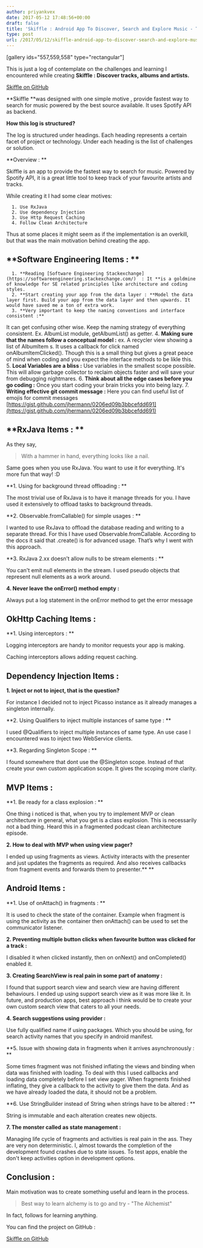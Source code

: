 ```yaml
---
author: priyankvex
date: 2017-05-12 17:48:56+00:00
draft: false
title: 'Skiffle : Android App To Discover, Search and Explore Music - The Making'
type: post
url: /2017/05/12/skiffle-android-app-to-discover-search-and-explore-music-the-making/
---
```


[gallery ids="557,559,558" type="rectangular"]

This is just a log of contemplate on the challenges and learning I encountered while creating **Skiffle : Discover tracks, albums and artists.**

[Skiffle on GitHub](https://github.com/priyankvex/Skiffle-2.0)

**Skiffle **was designed with one simple motive , provide fastest way to search for music powered by the best source available. It uses Spotify API as backend.

**How this log is structured?**

The log is structured under headings. Each heading represents a certain facet of project or technology. Under each heading is the list of challenges or solution.

**Overview : **

Skiffle is an app to provide the fastest way to search for music. Powered by Spotify API, it is a great little tool to keep track of your favourite artists and tracks.

While creating it I had some clear motives:



	  1. Use RxJava
	  2. Use dependency Injection
	  3. Use Http Request Caching
	  4. Follow Clean Architecture

Thus at some places it might seem as if the implementation is an overkill, but that was the main motivation behind creating  the app.


## **Software Engineering Items : **





	  1. **Reading [Software Engineering Stackexchange](https://softwareengineering.stackexchange.com/)  : It **is a goldmine of knowledge for SE related principles like architecture and coding styles.
	  2. **Start creating your app from the data layer : **Model the data layer first. Build your app from the data layer and then upwards. It would have saved me a ton of extra work.
	  3. **Very important to keep the naming conventions and interface consistent :**
It can get confusing other wise. Keep the naming strategy of everything consistent.
Ex. AlbumList module, getAlbumList() as getter.
	  4. **Making sure that the names follow a conceptual model :**
ex. A recycler view showing a list of AlbumItem s.
It uses a callback for click named onAlbumItemClicked().
Though this is a small thing but gives a great peace of mind when coding and you expect the interface methods to be likle this.
	  5. **Local Variables are a bliss :**
Use variables in the smallest scope possible.
This will allow garbage collector to reclaim objects faster and will save your from debugging nightmares.
	  6. **Think about all the edge cases before you go coding :**
Once you start coding your brain tricks you into being lazy.
	  7. **Writing effective git commit message :**
Here you can find useful list of emojis for commit messages
[https://gist.github.com/jhermann/0206ed09b3bbcefdd691](https://gist.github.com/jhermann/0206ed09b3bbcefdd691)



## **RxJava Items : **


As they say,


<blockquote>With a hammer in hand, everything looks like a nail.</blockquote>


Same goes when you use RxJava. You want to use it for everything. It's more fun that way! :D

**1. Using for background thread offloading : **

The most trivial use of RxJava is to have it manage threads for you. I have used it extensively to offload tasks to background threads.

**2. Observable.fromCallable() for simple usages : **

I wanted to use RxJava to offload the database reading and writing to a separate thread. For this I have used Observable.fromCallable. According to the docs it said that .create() is for advanced usage. That’s why I went with this approach.

**3. RxJava 2.xx doesn’t allow nulls to be stream elements : **

You can't emit null elements in the stream. I used pseudo objects that represent null elements as a work around.

**4. Never leave the onError() method empty :**

Always put a log statement in the onError method to get the error message


## OkHttp Caching Items :


**1. Using interceptors : **

Logging interceptors are handy to monitor requests your app is making.

Caching interceptors allows adding request caching.


## Dependency Injection Items :


**1. Inject or not to inject, that is the question?**

For instance I decided not to inject Picasso instance as it already manages a singleton internally.

**2. Using Qualifiers to inject multiple instances of same type : **

I used @Qualifiers to inject multiple instances of same type. An use case I encountered was to inject two WebService clients.

**3. Regarding Singleton Scope : **

I found somewhere that dont use the @Singleton scope. Instead of that create your own custom application scope. It gives the scoping more clarity.


## MVP Items :


**1. Be ready for a class explosion : **

One thing i noticed is that, when you try to implement MVP or clean architecture in general, what you get is a class explosion. This is necessarily not a bad thing. Heard this in a fragmented podcast clean architecture episode.

**2. How to deal with MVP when using view pager?**

I ended up using fragments as views. Activity interacts with the presenter and just updates the fragments as required. And also receives callbacks from fragment events and forwards them to presenter.** **


## Android Items :


**1. Use of onAttach() in fragments : **

It is used to check the state of the container. Example when fragment is using the activity as the container then onAttach() can be used to set the communicator listener.

**2. Preventing multiple button clicks when favourite button was clicked for a track :**

I disabled it when clicked instantly, then on onNext() and onCompleted() enabled it.

**3. Creating SearchView is real pain in some part of anatomy  :**

I found that support search view and search view are having different behaviours. I ended up using support search view as it was more like it.
In future, and production apps, best approach i think would be to create your own custom search view that caters to all your needs.

**4. Search suggestions using provider :**

Use fully qualified name if using packages. Which you should be using, for search activity names that you specify in android manifest.

**5. Issue with showing data in fragments when it arrives asynchronously : **

Some times fragment was not finished inflating the views and binding when data was finished with loading. To deal with this I used callbacks and loading data completely before I set view pager.
When fragments finished inflating, they give a callback to the activity to give them the data. And as we have already loaded the data, it should not be a problem.

**6. Use StringBuilder instead of String when strings have to be altered	: **

String is immutable and each alteration creates new objects.

**7. The monster called as state management :**

Managing life cycle of fragments and activities is real pain in the ass. They are very non deterministic.
I, almost towards the completion of the development found crashes due to state issues.
To test apps, enable the don't keep activities option in development options.


## Conclusion :


Main motivation was to create something useful and learn in the process.


<blockquote>Best way to learn alchemy is to go and try - "The Alchemist"</blockquote>


In fact, follows for learning anything.

You can find the project on GitHub :

[Skiffle on GitHub](https://github.com/priyankvex/Skiffle-2.0)
